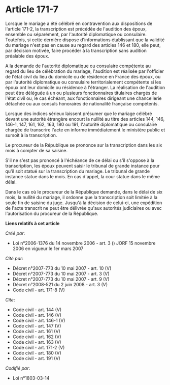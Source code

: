 # Article 171-7

Lorsque le mariage a été célébré en contravention aux dispositions de l'article 171-2, la transcription est précédée de
l'audition des époux, ensemble ou séparément, par l'autorité diplomatique ou consulaire. Toutefois, si cette dernière dispose
d'informations établissant que la validité du mariage n'est pas en cause au regard des articles 146 et 180, elle peut, par
décision motivée, faire procéder à la transcription sans audition préalable des époux.

A la demande de l'autorité diplomatique ou consulaire compétente au regard du lieu de célébration du mariage, l'audition est
réalisée par l'officier de l'état civil du lieu du domicile ou de résidence en France des époux, ou par l'autorité
diplomatique ou consulaire territorialement compétente si les époux ont leur domicile ou résidence à l'étranger. La
réalisation de l'audition peut être déléguée à un ou plusieurs fonctionnaires titulaires chargés de l'état civil ou, le cas
échéant, aux fonctionnaires dirigeant une chancellerie détachée ou aux consuls honoraires de nationalité française
compétents. 

Lorsque des indices sérieux laissent présumer que le mariage célébré devant une autorité étrangère encourt la nullité au
titre des articles 144, 146, 146-1, 147, 161, 162, 163, 180 ou 191, l'autorité diplomatique ou consulaire chargée de
transcrire l'acte en informe immédiatement le ministère public et sursoit à la transcription. 

Le procureur de la République se prononce sur la transcription dans les six mois à compter de sa saisine.

S'il ne s'est pas prononcé à l'échéance de ce délai ou s'il s'oppose à la transcription, les époux peuvent saisir le tribunal
de grande instance pour qu'il soit statué sur la transcription du mariage. Le tribunal de grande instance statue dans le
mois. En cas d'appel, la cour statue dans le même délai. 

Dans le cas où le procureur de la République demande, dans le délai de six mois, la nullité du mariage, il ordonne que la
transcription soit limitée à la seule fin de saisine du juge. Jusqu'à la décision de celui-ci, une expédition de l'acte
transcrit ne peut être délivrée qu'aux autorités judiciaires ou avec l'autorisation du procureur de la République.

**Liens relatifs à cet article**

_Créé par_:

  - Loi n°2006-1376 du 14 novembre 2006 - art. 3 () JORF 15 novembre 2006 en vigueur le 1er mars 2007

_Cité par_:

  - Décret n°2007-773 du 10 mai 2007 - art. 10 (V)
  - Décret n°2007-773 du 10 mai 2007 - art. 3 (V)
  - Décret n°2007-773 du 10 mai 2007 - art. 9 (V)
  - Décret n°2008-521 du 2 juin 2008 - art. 3 (V)
  - Code civil - art. 171-8 (V)

_Cite_:

  - Code civil - art. 144 (V)
  - Code civil - art. 146 (V)
  - Code civil - art. 146-1 (V)
  - Code civil - art. 147 (V)
  - Code civil - art. 161 (V)
  - Code civil - art. 162 (V)
  - Code civil - art. 163 (V)
  - Code civil - art. 171-2 (V)
  - Code civil - art. 180 (V)
  - Code civil - art. 191 (V)

_Codifié par_:

  - Loi n°1803-03-14
